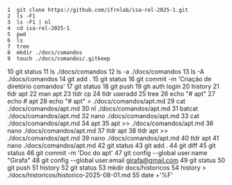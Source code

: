     1  git clone https://github.com/ifrnlab/isa-rel-2025-1.git
    2  ls -F1
    3  ls -F1 | nl
    4  cd isa-rel-2025-1
    5  pwd
    6  ls
    7  tree
    8  mkdir ./docs/comandos
    9  touch ./docs/comandos/.gitkeep
   10  git status
   11  ls ./docs/comandos
   12  ls -a ./docs/comandos
   13  ls -A ./docs/comandos
   14  git add .
   15  git status
   16  git commit -m 'Criação de diretório comandos'
   17  git status
   18  git push
   19  gh auth login
   20  history
   21  tldr apt
   22  man apt
   23  tldr cp
   24  tldr useradd
   25  tree
   26  echo "# apt"
   27  echo # apt
   28  echo "# apt" > ./docs/comandos/apt.md
   29  cat ./docs/comandos/apt.md
   30  nl ./docs/comandos/apt.md
   31  batcat ./docs/comandos/apt.md
   32  nano ./docs/comandos/apt.md
   33  cat ./docs/comandos/apt.md
   34  apt
   35  apt >> ./docs/comandos/apt.md
   36  nano ./docs/comandos/apt.md
   37  tldr apt
   38  tldr apt >> ./docs/comandos/apt.md
   39  nano ./docs/comandos/apt.md
   40  tldr apt
   41  nano ./docs/comandos/apt.md
   42  git status
   43  git add .
   44  git diff
   45  git status
   46  git commit -m 'Doc do apt'
   47  git config --global user.name "Girafa"
   48  git config --global user.email girafa@gmail.com
   49  git status
   50  git push
   51  history
   52  git status
   53  mkdir docs/historicos
   54  history > ./docs/historicos/historico-2025-08-01.md
   55  date +'%F'
